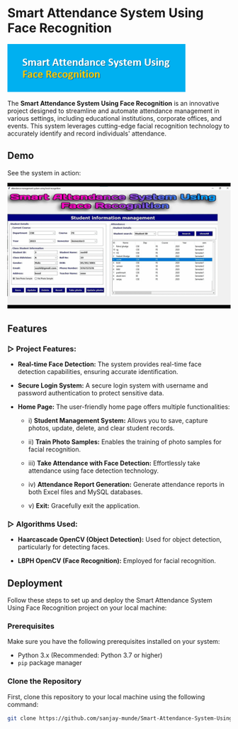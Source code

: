 # Smart Attendance System Using Face Recognition

![Logo](https://github.com/sanjay-munde/Smart-Attendance-System-Using-Face-Recognition/blob/main/Images_GUI/Screenshot%202023-08-20%20112941.png)

The **Smart Attendance System Using Face Recognition** is an innovative project designed to streamline and automate attendance management in various settings, including educational institutions, corporate offices, and events. This system leverages cutting-edge facial recognition technology to accurately identify and record individuals' attendance.

## Demo

See the system in action:

![Attendance gif](https://github.com/sanjay-munde/Smart-Attendance-System-Using-Face-Recognition/blob/main/Images_GUI/Attendance%20gif.gif)

## Features

### ▷ Project Features:

- **Real-time Face Detection:** The system provides real-time face detection capabilities, ensuring accurate identification.

- **Secure Login System:** A secure login system with username and password authentication to protect sensitive data.

- **Home Page:** The user-friendly home page offers multiple functionalities:

  - i) **Student Management System:** Allows you to save, capture photos, update, delete, and clear student records.

  - ii) **Train Photo Samples:** Enables the training of photo samples for facial recognition.

  - iii) **Take Attendance with Face Detection:** Effortlessly take attendance using face detection technology.

  - iv) **Attendance Report Generation:** Generate attendance reports in both Excel files and MySQL databases.

  - v) **Exit:** Gracefully exit the application.

### ▷ Algorithms Used:

- **Haarcascade OpenCV (Object Detection):** Used for object detection, particularly for detecting faces.

- **LBPH OpenCV (Face Recognition):** Employed for facial recognition.

## Deployment

Follow these steps to set up and deploy the Smart Attendance System Using Face Recognition project on your local machine:

### Prerequisites

Make sure you have the following prerequisites installed on your system:

- Python 3.x (Recommended: Python 3.7 or higher)
- `pip` package manager

### Clone the Repository

First, clone this repository to your local machine using the following command:

```bash
git clone https://github.com/sanjay-munde/Smart-Attendance-System-Using-Face-Recognition.gitInstall DependenciesNavigate to the project directory:cd Smart-Attendance-System-Using-Face-RecognitionInstall the required dependencies by running:pip install -r requirements.txtThis will install the necessary packages: OpenCV, NumPy, and opencv-contrib-python.Start the ServerRun the following command to start the server for the attendance system:python login.pyThe server will begin running, and you will see output indicating that it's up and running. This will usually include information about the server's IP address and port number.Access the SystemOpen your web browser and enter the following URL:http://localhost:5000This will take you to the home page of the Smart Attendance System.UsageLog in using the provided secure login system with your username and password.Utilize the various functionalities available on the home page:Manage student records (save, capture photos, update, delete, clear).Train photo samples for facial recognition.Take attendance using face detection.Generate attendance reports in Excel files and MySQL databases.Gracefully exit the application.Database SetupThe project uses MySQL for database management. Refer to the MySQL documentation for instructions on setting up and configuring MySQL on your system.Feel free to reach out if you encounter any issues or require further assistance with deploying the system.